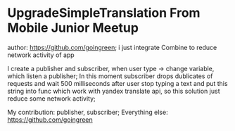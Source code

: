 # UpgradeSimpleTranslation From Mobile Junior Meetup
author: https://github.com/goingreen; i just integrate Combine to reduce network activity of app

I create a publisher and subscriber, when user type -> change variable, which listen a publisher; 
In this moment subscriber drops dublicates of requests and wait 500 milliseconds after user stop typing a text and put this string into func which work with yandex translate api, so this solution just reduce some network activity;

My contribution: publisher, subscriber; Everything else: https://github.com/goingreen
